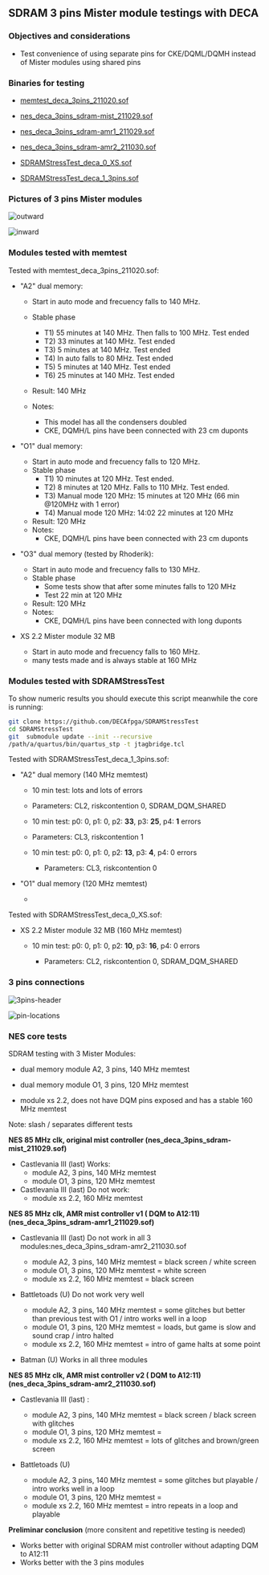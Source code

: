 ## SDRAM 3 pins Mister module testings with DECA

### Objectives and considerations

* Test convenience of using separate pins for CKE/DQML/DQMH instead of Mister modules using shared pins

### Binaries for testing

* [memtest_deca_3pins_211020.sof](https://github.com/DECAfpga/DECA_binaries/blob/main/Others/Memtest/old/memtest_deca_3pins_211020.sof)

* [nes_deca_3pins_sdram-mist_211029.sof](https://github.com/DECAfpga/DECA_binaries/blob/main/Consoles/NES_demistify/nes_deca_3pins_sdram-mist_211029.sof)

* [nes_deca_3pins_sdram-amr1_211029.sof](https://github.com/DECAfpga/DECA_binaries/blob/main/Consoles/NES_demistify/nes_deca_3pins_sdram-amr1_211029.sof)

* [nes_deca_3pins_sdram-amr2_211030.sof](https://github.com/DECAfpga/DECA_binaries/blob/main/Consoles/NES_demistify/nes_deca_3pins_sdram-amr2_211030.sof)

* [SDRAMStressTest_deca_0_XS.sof](https://github.com/DECAfpga/DECA_binaries/blob/main/Others/SDRAMStressTest/SDRAMStressTest_deca_0_XS.sof)

* [SDRAMStressTest_deca_1_3pins.sof](https://github.com/DECAfpga/DECA_binaries/blob/main/Others/SDRAMStressTest/SDRAMStressTest_deca_1_3pins.sof)

  

### Pictures of 3 pins Mister modules

![outward](img2/outward.jpg)

![inward](img2/inward.jpg)

### Modules tested with memtest

Tested with memtest_deca_3pins_211020.sof:

* "A2" dual memory: 

  * Start in auto mode and frecuency falls to 140 MHz.
  * Stable phase

    * T1) 55 minutes at 140 MHz.  Then falls to 100 MHz.  Test ended
    * T2) 33 minutes at 140 MHz.  Test ended
    * T3) 5 minutes at 140 MHz.  Test ended
    * T4) In auto falls to 80 MHz.  Test ended
    * T5) 5 minutes at 140 MHz.  Test ended
    * T6) 25 minutes at 140 MHz.  Test ended
  * Result: 140 MHz 
  * Notes: 
    * This model has all the condensers doubled
    * CKE, DQMH/L pins have been connected with 23 cm duponts
* "O1" dual memory:  
  * Start in auto mode and frecuency falls to 120 MHz.
  * Stable phase
    * T1) 10 minutes at 120 MHz. Test ended.
    * T2) 8 minutes at 120 MHz. Falls to 110 MHz. Test ended.
    * T3) Manual mode 120 MHz:   15  minutes at 120 MHz (66 min @120MHz with 1 error)
    * T4) Manual mode 120 MHz:   14:02       22   minutes at 120 MHz 
  * Result: 120 MHz 
  * Notes: 
    * CKE, DQMH/L pins have been connected with 23 cm duponts
* "O3" dual memory (tested by Rhoderik):
  * Start in auto mode and frecuency falls to 130 MHz.
  * Stable phase
    * Some tests show that after some minutes falls to 120 MHz
    * Test 22 min at 120 MHz
  * Result: 120 MHz 
  * Notes: 
    * CKE, DQMH/L pins have been connected with long duponts
* XS 2.2 Mister module 32 MB
  * Start in auto mode and frecuency falls to 160 MHz.
  * many tests made and is always stable at 160 MHz



### Modules tested with SDRAMStressTest 

To show numeric results you should execute this script meanwhile the core is running:

```sh
git clone https://github.com/DECAfpga/SDRAMStressTest
cd SDRAMStressTest
git  submodule update --init --recursive 
/path/a/quartus/bin/quartus_stp -t jtagbridge.tcl
```



Tested with SDRAMStressTest_deca_1_3pins.sof:

* "A2" dual memory (140 MHz memtest)  

  *  10 min test: lots and lots of errors
    * Parameters: CL2, riskcontention 0, SDRAM_DQM_SHARED

  *  10 min test: p0: 0, p1: 0, p2: **33**, p3:  **25**, p4:  **1** errors
    * Parameters: CL3, riskcontention 1

  * 10 min test: p0: 0, p1: 0, p2: **13**, p3: **4**, p4: 0  errors
    * Parameters: CL3, riskcontention 0

* "O1" dual memory (120 MHz memtest)  

  * 

Tested with SDRAMStressTest_deca_0_XS.sof:

* XS 2.2 Mister module 32 MB  (160 MHz memtest)  

  * 10 min test: p0: 0, p1: 0, p2: **10**, p3: **16**, p4: 0 errors

    * Parameters: CL2, riskcontention 0, SDRAM_DQM_SHARED

      

### 3 pins connections 

![3pins-header](img2/3pins-header.png)

![pin-locations](img2/pin-locations.png)



### NES core tests

SDRAM testing with 3 Mister Modules:

* dual memory module A2,  3 pins, 140 MHz memtest
* dual memory module O1, 3 pins,  120 MHz memtest

* module xs 2.2, does not have DQM pins exposed and has a stable 160 MHz memtest



Note: slash / separates different tests



**NES 85 MHz clk, original mist controller  (nes_deca_3pins_sdram-mist_211029.sof)**

* Castlevania III (last) Works:
	* module A2,  3 pins, 140 MHz memtest
	* module O1, 3 pins,  120 MHz memtest
* Castlevania III (last)  Do not work:
	* module xs 2.2, 160 MHz memtest



**NES 85 MHz clk, AMR mist controller  v1 ( DQM to A12:11)  (nes_deca_3pins_sdram-amr1_211029.sof)**

* Castlevania III (last)  Do not work in all 3 modules:nes_deca_3pins_sdram-amr2_211030.sof
	* module A2,  3 pins, 140 MHz memtest = black screen /  white screen
	* module O1, 3 pins,  120 MHz memtest = white screen
	* module xs 2.2, 160 MHz memtest = black screen

* Battletoads (U) Do not work very well
	* module A2,  3 pins, 140 MHz memtest = some glitches but better than previous test with O1 / intro works well in a loop
	* module O1, 3 pins,  120 MHz memtest = loads, but game is slow and sound crap / intro halted
	* module xs 2.2, 160 MHz memtest = intro of game halts at some point

* Batman (U) Works  in all three modules



**NES 85 MHz clk, AMR mist controller  v2 ( DQM to A12:11)  (nes_deca_3pins_sdram-amr2_211030.sof)**

* Castlevania III (last)  :
  * module A2,  3 pins, 140 MHz memtest = black screen / black screen with glitches
  * module O1, 3 pins,  120 MHz memtest = 
  * module xs 2.2, 160 MHz memtest = lots of glitches and brown/green screen

* Battletoads (U) 
  * module A2,  3 pins, 140 MHz memtest = some glitches but playable / intro works well in a loop
  * module O1, 3 pins,  120 MHz memtest =  
  * module xs 2.2, 160 MHz memtest = intro repeats in a loop and playable



**Preliminar conclusion** (more consitent and repetitive testing is needed)

* Works better with original SDRAM mist controller without adapting DQM to A12:11
* Works better with the 3 pins modules

